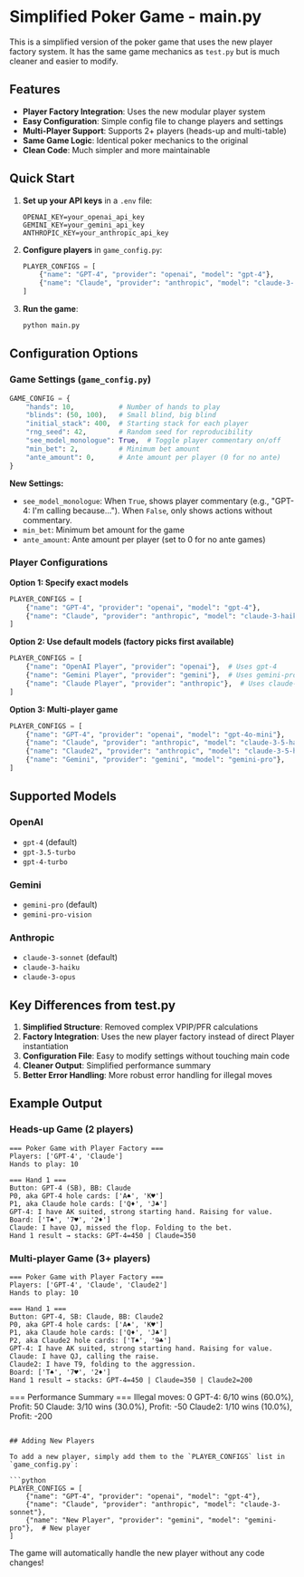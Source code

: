 # Simplified Poker Game - main.py

This is a simplified version of the poker game that uses the new player factory system. It has the same game mechanics as `test.py` but is much cleaner and easier to modify.

## Features

- **Player Factory Integration**: Uses the new modular player system
- **Easy Configuration**: Simple config file to change players and settings
- **Multi-Player Support**: Supports 2+ players (heads-up and multi-table)
- **Same Game Logic**: Identical poker mechanics to the original
- **Clean Code**: Much simpler and more maintainable

## Quick Start

1. **Set up your API keys** in a `.env` file:
   ```
   OPENAI_KEY=your_openai_api_key
   GEMINI_KEY=your_gemini_api_key
   ANTHROPIC_KEY=your_anthropic_api_key
   ```

2. **Configure players** in `game_config.py`:
   ```python
   PLAYER_CONFIGS = [
       {"name": "GPT-4", "provider": "openai", "model": "gpt-4"},
       {"name": "Claude", "provider": "anthropic", "model": "claude-3-sonnet"},
   ]
   ```

3. **Run the game**:
   ```bash
   python main.py
   ```

## Configuration Options

### Game Settings (`game_config.py`)

```python
GAME_CONFIG = {
    "hands": 10,           # Number of hands to play
    "blinds": (50, 100),   # Small blind, big blind
    "initial_stack": 400,  # Starting stack for each player
    "rng_seed": 42,        # Random seed for reproducibility
    "see_model_monologue": True,  # Toggle player commentary on/off
    "min_bet": 2,          # Minimum bet amount
    "ante_amount": 0,      # Ante amount per player (0 for no ante)
}
```

**New Settings:**
- `see_model_monologue`: When `True`, shows player commentary (e.g., "GPT-4: I'm calling because..."). When `False`, only shows actions without commentary.
- `min_bet`: Minimum bet amount for the game
- `ante_amount`: Ante amount per player (set to 0 for no ante games)

### Player Configurations

**Option 1: Specify exact models**
```python
PLAYER_CONFIGS = [
    {"name": "GPT-4", "provider": "openai", "model": "gpt-4"},
    {"name": "Claude", "provider": "anthropic", "model": "claude-3-haiku"},
]
```

**Option 2: Use default models (factory picks first available)**
```python
PLAYER_CONFIGS = [
    {"name": "OpenAI Player", "provider": "openai"},  # Uses gpt-4
    {"name": "Gemini Player", "provider": "gemini"},  # Uses gemini-pro
    {"name": "Claude Player", "provider": "anthropic"},  # Uses claude-3-sonnet
]
```

**Option 3: Multi-player game**
```python
PLAYER_CONFIGS = [
    {"name": "GPT-4", "provider": "openai", "model": "gpt-4o-mini"},
    {"name": "Claude", "provider": "anthropic", "model": "claude-3-5-haiku-latest"},
    {"name": "Claude2", "provider": "anthropic", "model": "claude-3-5-haiku-latest"},
    {"name": "Gemini", "provider": "gemini", "model": "gemini-pro"},
]
```

## Supported Models

### OpenAI
- `gpt-4` (default)
- `gpt-3.5-turbo`
- `gpt-4-turbo`

### Gemini
- `gemini-pro` (default)
- `gemini-pro-vision`

### Anthropic
- `claude-3-sonnet` (default)
- `claude-3-haiku`
- `claude-3-opus`

## Key Differences from test.py

1. **Simplified Structure**: Removed complex VPIP/PFR calculations
2. **Factory Integration**: Uses the new player factory instead of direct Player instantiation
3. **Configuration File**: Easy to modify settings without touching main code
4. **Cleaner Output**: Simplified performance summary
5. **Better Error Handling**: More robust error handling for illegal moves

## Example Output

### Heads-up Game (2 players)
```
=== Poker Game with Player Factory ===
Players: ['GPT-4', 'Claude']
Hands to play: 10

=== Hand 1 ===
Button: GPT-4 (SB), BB: Claude
P0, aka GPT-4 hole cards: ['A♠️', 'K♥️']
P1, aka Claude hole cards: ['Q♦️', 'J♣️']
GPT-4: I have AK suited, strong starting hand. Raising for value.
Board: ['T♠️', '7♥️', '2♦️']
Claude: I have QJ, missed the flop. Folding to the bet.
Hand 1 result → stacks: GPT-4=450 | Claude=350
```

### Multi-player Game (3+ players)
```
=== Poker Game with Player Factory ===
Players: ['GPT-4', 'Claude', 'Claude2']
Hands to play: 10

=== Hand 1 ===
Button: GPT-4, SB: Claude, BB: Claude2
P0, aka GPT-4 hole cards: ['A♠️', 'K♥️']
P1, aka Claude hole cards: ['Q♦️', 'J♣️']
P2, aka Claude2 hole cards: ['T♠️', '9♣️']
GPT-4: I have AK suited, strong starting hand. Raising for value.
Claude: I have QJ, calling the raise.
Claude2: I have T9, folding to the aggression.
Board: ['T♠️', '7♥️', '2♦️']
Hand 1 result → stacks: GPT-4=450 | Claude=350 | Claude2=200
```

=== Performance Summary ===
Illegal moves: 0
GPT-4: 6/10 wins (60.0%), Profit: 50
Claude: 3/10 wins (30.0%), Profit: -50
Claude2: 1/10 wins (10.0%), Profit: -200
```

## Adding New Players

To add a new player, simply add them to the `PLAYER_CONFIGS` list in `game_config.py`:

```python
PLAYER_CONFIGS = [
    {"name": "GPT-4", "provider": "openai", "model": "gpt-4"},
    {"name": "Claude", "provider": "anthropic", "model": "claude-3-sonnet"},
    {"name": "New Player", "provider": "gemini", "model": "gemini-pro"},  # New player
]
```

The game will automatically handle the new player without any code changes! 